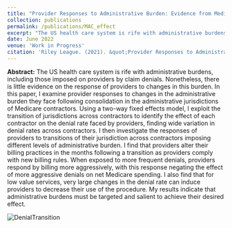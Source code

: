 ```yaml
---
title: "Provider Responses to Administrative Burden: Evidence from Medicare Contractor Transitions"
collection: publications
permalink: /publications/MAC_effect
excerpt: "The US health care system is rife with administrative burdens, including those imposed on providers by claim denials. Nonetheless, there is little evidence on the response of providers to changes in this burden. In this paper, I examine provider responses to changes in the administrative burden they face following consolidation in the administrative jurisdictions of Medicare contractors. Using a two-way fixed effects model, I exploit the transition of jurisdictions across contractors to identify the effect of each contractor on the denial rate faced by providers, finding wide variation in denial rates across contractors. I then investigate the responses of providers to transitions of their jurisdiction across contractors imposing different levels of administrative burden. I find that providers alter their billing practices in the months following a transition as providers comply with new billing rules. When exposed to more frequent denials, providers respond by billing more aggressively, with this response negating the effect of more aggressive denials on net Medicare spending. I also find that for low value services, very large changes in the denial rate can induce providers to decrease their use of the procedure. My results indicate that administrative burdens must be targeted and salient to achieve their desired effect."
date: June 2022
venue: 'Work in Progress'
citation: 'Riley League. (2021). &quot;Provider Responses to Administrative Burden: Evidence from Medicare Contractor Transitions&quot; Work in Progress.'
---
```


**Abstract:** The US health care system is rife with administrative burdens, including those imposed on providers by claim denials. Nonetheless, there is little evidence on the response of providers to changes in this burden. In this paper, I examine provider responses to changes in the administrative burden they face following consolidation in the administrative jurisdictions of Medicare contractors. Using a two-way fixed effects model, I exploit the transition of jurisdictions across contractors to identify the effect of each contractor on the denial rate faced by providers, finding wide variation in denial rates across contractors. I then investigate the responses of providers to transitions of their jurisdiction across contractors imposing different levels of administrative burden. I find that providers alter their billing practices in the months following a transition as providers comply with new billing rules. When exposed to more frequent denials, providers respond by billing more aggressively, with this response negating the effect of more aggressive denials on net Medicare spending. I also find that for low value services, very large changes in the denial rate can induce providers to decrease their use of the procedure. My results indicate that administrative burdens must be targeted and salient to achieve their desired effect.

![DenialTransition](https://rileyleague.github.io/images/transition_deny.png)
